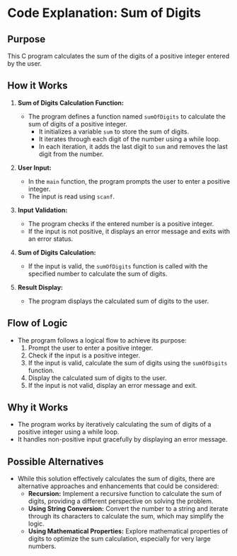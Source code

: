 # Code Explanation: Sum of Digits

## Purpose

This C program calculates the sum of the digits of a positive integer entered by the user.

## How it Works

1. **Sum of Digits Calculation Function:**
   - The program defines a function named `sumOfDigits` to calculate the sum of digits of a positive integer.
     - It initializes a variable `sum` to store the sum of digits.
     - It iterates through each digit of the number using a while loop.
     - In each iteration, it adds the last digit to `sum` and removes the last digit from the number.

2. **User Input:**
   - In the `main` function, the program prompts the user to enter a positive integer.
   - The input is read using `scanf`.

3. **Input Validation:**
   - The program checks if the entered number is a positive integer.
   - If the input is not positive, it displays an error message and exits with an error status.

4. **Sum of Digits Calculation:**
   - If the input is valid, the `sumOfDigits` function is called with the specified number to calculate the sum of digits.

5. **Result Display:**
   - The program displays the calculated sum of digits to the user.

## Flow of Logic

- The program follows a logical flow to achieve its purpose:
  1. Prompt the user to enter a positive integer.
  2. Check if the input is a positive integer.
  3. If the input is valid, calculate the sum of digits using the `sumOfDigits` function.
  4. Display the calculated sum of digits to the user.
  5. If the input is not valid, display an error message and exit.

## Why it Works

- The program works by iteratively calculating the sum of digits of a positive integer using a while loop.
- It handles non-positive input gracefully by displaying an error message.

## Possible Alternatives

- While this solution effectively calculates the sum of digits, there are alternative approaches and enhancements that could be considered:
  - **Recursion:** Implement a recursive function to calculate the sum of digits, providing a different perspective on solving the problem.
  - **Using String Conversion:** Convert the number to a string and iterate through its characters to calculate the sum, which may simplify the logic.
  - **Using Mathematical Properties:** Explore mathematical properties of digits to optimize the sum calculation, especially for very large numbers.
